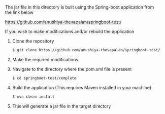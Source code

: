 The jar file in this directory is built using the Spring-boot application from the link below

https://github.com/anushiya-thevapalan/springboot-test/

If you wish to make modifications and/or rebuild the application

1. Clone the repository

    ```bash
    $ git clone https://github.com/anushiya-thevapalan/springboot-test/
    ```
2. Make the required modifications

3. Navigate to the directory where the pom.xml file is present

    ```bash
    $ cd springboot-test/complete
    ```

4. Build the application (This requires Maven installed in your machine)

    ```bash
    $ mvn clean install
    ```
    
5. This will generate a jar file in the target directory